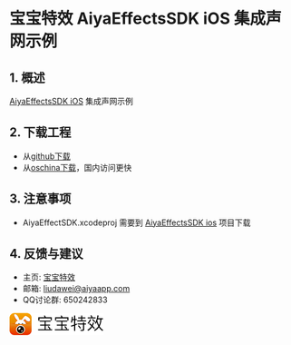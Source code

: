 
# 宝宝特效 AiyaEffectsSDK iOS 集成声网示例

## 1. 概述
[AiyaEffectsSDK iOS](https://github.com/aiyaapp/AiyaEffectsIOS) 集成声网示例

## 2. 下载工程
* 从[github下载](https://github.com/aiyaapp/AiyaEffectsWithAgoraIOS)
* 从[oschina下载](http://git.oschina.net/wangyng/AiyaEffectsWithAgoraIOS)，国内访问更快

## 3. 注意事项
* AiyaEffectSDK.xcodeproj 需要到 [AiyaEffectsSDK ios](https://github.com/aiyaapp/AiyaEffectsIOS) 项目下载

## 4. 反馈与建议
- 主页: [宝宝特效](http://www.lansear.cn/product/bbtx)
- 邮箱: <liudawei@aiyaapp.com>
- QQ讨论群: 650242833

<a href="http://www.lansear.cn/product/bbtx"><img src="doc/logo.png" border="0" alt="宝宝特效" /></a>
